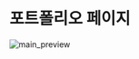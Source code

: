 # 포트폴리오 페이지

![main_preview](https://user-images.githubusercontent.com/35620465/59992345-49d52400-9686-11e9-9fca-707643504f14.JPG)